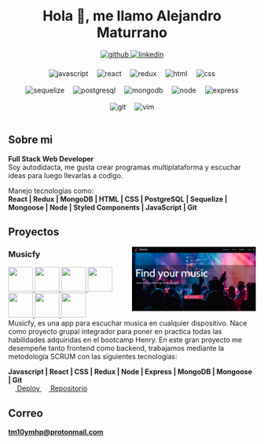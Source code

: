 <h1 align="center">Hola 👋, me llamo Alejandro Maturrano</h1>
<div align="center">
  <a href="https://github.com/tm10ymhp">
    <img src=https://img.shields.io/badge/github-%2324292e.svg?&style=for-the-badge&logo=github&logoColor=white alt=github style="margin-bottom: 5px;" />
  </a>
  <a href="https://linkedin.com/in/tm10ymhp">
    <img src=https://img.shields.io/badge/linkedin-%231E77B5.svg?&style=for-the-badge&logo=linkedin&logoColor=white alt=linkedin style="margin-bottom: 5px;" />
  </a>  
</div>
<br>
<div align="center">
  <img src="https://cdn.jsdelivr.net/gh/devicons/devicon/icons/javascript/javascript-original.svg" alt="javascript" width="50" height="50" />
  &emsp;<img src="https://cdn.jsdelivr.net/gh/devicons/devicon/icons/react/react-original.svg" alt="react" width="50" height="50" />
  &emsp;<img src="https://cdn.jsdelivr.net/gh/devicons/devicon/icons/redux/redux-original.svg" alt="redux" width="50" height="50" />
  &emsp;<img src="https://cdn.jsdelivr.net/gh/devicons/devicon/icons/html5/html5-original.svg" alt="html" width="50" height="50" />
  &emsp;<img src="https://cdn.jsdelivr.net/gh/devicons/devicon/icons/css3/css3-original.svg" alt="css" width="50" height="50" />
  <br>
  <br>
  <img src="https://cdn.jsdelivr.net/gh/devicons/devicon/icons/sequelize/sequelize-original.svg" alt="sequelize" width="50" height="50" />
  &emsp;<img src="https://cdn.jsdelivr.net/gh/devicons/devicon/icons/postgresql/postgresql-original.svg" alt="postgresql" width="50" height="50" />
  &emsp;<img src="https://cdn.jsdelivr.net/gh/devicons/devicon/icons/mongodb/mongodb-plain.svg" alt="mongodb" width="50" height="50" />
  &emsp;<img src="https://cdn.jsdelivr.net/gh/devicons/devicon/icons/nodejs/nodejs-original.svg" alt="node" width="50" height="50" />
  &emsp;<img src="https://cdn.jsdelivr.net/gh/devicons/devicon/icons/express/express-original.svg" alt="express" width="50" height="50" />
  <br>
  <br>
  <img src="https://cdn.jsdelivr.net/gh/devicons/devicon/icons/git/git-original.svg" alt="git" width="50" height="50" />
  &emsp;<img src="https://cdn.jsdelivr.net/gh/devicons/devicon/icons/vim/vim-original.svg" alt="vim" width="50" height="50" />
  <br>
  <br>
</div>

## Sobre mi
**Full Stack Web Developer**<br>
Soy autodidacta, me gusta crear programas multiplataforma y escuchar ideas para luego llevarlas a codigo.

Manejo tecnologías como:<br>
**React | Redux | MongoDB | HTML | CSS | PostgreSQL | Sequelize | Mongoose | Node | Styled Components | JavaScript | Git**
## Proyectos
<img align="right" src="https://raw.githubusercontent.com/TM10YMhp/TM10YMhp/master/Screenshot%202022-09-11%2018.50.12.png" width="50%" height="50%" />

### Musicfy
<a href="https://github.com/Eduardoasm">
  <img src="https://avatars.githubusercontent.com/u/101997708?v=4" width="50" height="50" />
</a>
<a href="https://github.com/ElamCano">
  <img src="https://avatars.githubusercontent.com/u/103688479?v=4" width="50" height="50" />
</a>
<a href="https://github.com/gszcode">
  <img src="https://avatars.githubusercontent.com/u/104654472?v=4" width="50" height="50" />
</a>
<a href="https://github.com/hugok2k">
  <img src="https://avatars.githubusercontent.com/u/44946853?v=4" width="50" height="50" />
</a>
<a href="https://github.com/Ja-casn">
  <img src="https://avatars.githubusercontent.com/u/54911067?v=4" width="50" height="50" />
</a>
<a href="https://github.com/Kosovomba">
  <img src="https://avatars.githubusercontent.com/u/100467761?v=4" width="50" height="50" />
</a>
<a href="https://github.com/tm10ymhp">
  <img src="https://avatars.githubusercontent.com/u/91300213?v=4" width="50" height="50" />
</a>
<br>
Musicfy, es una app para escuchar musica en cualquier dispositivo.
Nace como proyecto grupal integrador para poner en practica todas las habilidades adquiridas en el bootcamp Henry.
En este gran proyecto me desempeñe tanto frontend como backend, trabajamos mediante la metodología SCRUM con las siguientes tecnologías:<br>

**Javascript | React | CSS | Redux | Node | Express | MongoDB | Mongoose | Git**
<br>
&emsp;<a href="https://app-musicfy.vercel.app/">
  Deploy
</a>
&emsp;<a href="https://github.com/PF-Musicfy/app-Musicfy">
  Repositorio
</a>

## Correo
**tm10ymhp@protonmail.com**
